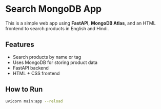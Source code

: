 # Search MongoDB App

This is a simple web app using **FastAPI**, **MongoDB Atlas**, and an HTML frontend to search products in English and Hindi.

## Features
- Search products by name or tag
- Uses MongoDB for storing product data
- FastAPI backend
- HTML + CSS frontend

## How to Run
```bash
uvicorn main:app --reload
